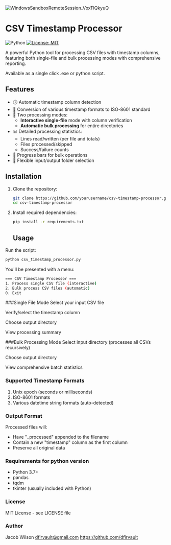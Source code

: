 ![WindowsSandboxRemoteSession_VoxTlQkyuQ](https://github.com/user-attachments/assets/8c2ae2e5-62af-42ec-b5d4-b289dc4d37c1)

# CSV Timestamp Processor

![Python](https://img.shields.io/badge/python-3.7%2B-blue)
[![License: MIT](https://img.shields.io/badge/License-MIT-yellow.svg)](https://opensource.org/licenses/MIT)

A powerful Python tool for processing CSV files with timestamp columns, featuring both single-file and bulk processing modes with comprehensive reporting.

Available as a single click .exe or python script.

## Features

- 🕒 Automatic timestamp column detection
- 🔄 Conversion of various timestamp formats to ISO-8601 standard
- 📂 Two processing modes:
  - **Interactive single-file** mode with column verification
  - **Automatic bulk processing** for entire directories
- 📊 Detailed processing statistics:
  - Lines read/written (per file and totals)
  - Files processed/skipped
  - Success/failure counts
- 🚀 Progress bars for bulk operations
- 📁 Flexible input/output folder selection

## Installation

1. Clone the repository:
   ```bash
   git clone https://github.com/yourusername/csv-timestamp-processor.git
   cd csv-timestamp-processor
   ```
2. Install required dependencies:
   ```bash
   pip install -r requirements.txt
   ```
   ## Usage

Run the script:

```bash
python csv_timestamp_processor.py
```
You'll be presented with a menu:
```bash
=== CSV Timestamp Processor ===
1. Process single CSV file (interactive)
2. Bulk process CSV files (automatic)
0. Exit
```

###Single File Mode
Select your input CSV file

Verify/select the timestamp column

Choose output directory

View processing summary

###Bulk Processing Mode
Select input directory (processes all CSVs recursively)

Choose output directory

View comprehensive batch statistics

### Supported Timestamp Formats
1. Unix epoch (seconds or milliseconds)
2. ISO-8601 formats
3. Various datetime string formats (auto-detected)

### Output Format
Processed files will:
- Have "_processed" appended to the filename
- Contain a new "timestamp" column as the first column
- Preserve all original data

### Requirements for python version
- Python 3.7+
- pandas
- tqdm
- tkinter (usually included with Python)

### License
MIT License - see LICENSE file

### Author
Jacob Wilson
dfirvault@gmail.com
https://github.com/dfirvault
